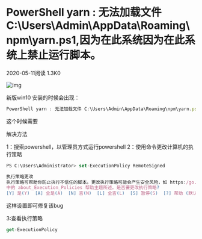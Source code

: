 # PowerShell yarn : 无法加载文件 C:\Users\Admin\AppData\Roaming\npm\yarn.ps1,因为在此系统因为在此系统上禁止运行脚本。

2020-05-11阅读 1.3K0

![img](https://ask.qcloudimg.com/http-save/yehe-2353021/rvsrip2ia6.jpeg?imageView2/2/w/1620)

新版win10 安装的时候会出现：

```javascript
PowerShell yarn : 无法加载文件 C:\Users\Admin\AppData\Roaming\npm\yarn.ps1,因为在此系统因为在此系统上禁止运行脚本。
```

这个时候需要

解决方法

1：搜索powershell，以管理员方式运行powershell 2：使用命令更改计算机的执行策略

```javascript
PS C:\Users\Administrator> set-ExecutionPolicy RemoteSigned

执行策略更改
执行策略可帮助你防止执行不信任的脚本。更改执行策略可能会产生安全风险，如 https:/go.microsoft.com/fwlink/?LinkID=135170
中的 about_Execution_Policies 帮助主题所述。是否要更改执行策略?
[Y] 是(Y)  [A] 全是(A)  [N] 否(N)  [L] 全否(L)  [S] 暂停(S)  [?] 帮助 (默认值为“N”): y
```

这样设置即可修复该bug

3:查看执行策略

```javascript
get-ExecutionPolicy
```

